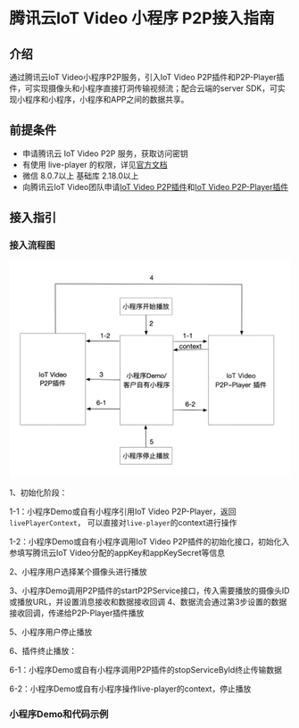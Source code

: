 # 腾讯云IoT Video 小程序 P2P接入指南

## 介绍

通过腾讯云IoT Video小程序P2P服务，引入IoT Video P2P插件和P2P-Player插件，可实现摄像头和小程序直接打洞传输视频流；配合云端的server SDK，可实现小程序和小程序，小程序和APP之间的数据共享。

## 前提条件

- 申请腾讯云 IoT Video P2P 服务，获取访问密钥
- 有使用 live-player 的权限，详见[官方文档](https://developers.weixin.qq.com/miniprogram/dev/component/live-player.html)
- 微信 8.0.7以上 基础库 2.18.0以上
- 向腾讯云IoT Video团队申请[IoT Video P2P插件](https://github.com/tencentyun/iot-video-p2p-doc/blob/master/IoT%20Video%20X-P2P%E6%8F%92%E4%BB%B6%E5%BC%80%E5%8F%91%E6%8C%87%E5%8D%97.md)和[IoT Video P2P-Player插件](https://github.com/tencentyun/iot-video-p2p-doc/blob/master/IoT%20Video%20P2P-Player%E6%8F%92%E4%BB%B6%E5%BC%80%E5%8F%91%E6%8C%87%E5%8D%97.md)

## 接入指引

### 接入流程图

![](https://github.com/tencentyun/iot-video-p2p-doc/blob/master/pic/%E5%B0%8F%E7%A8%8B%E5%BA%8FP2P%E6%9E%B6%E6%9E%84%E5%9B%BE.png)

1、初始化阶段：

  1-1：小程序Demo或自有小程序引用IoT Video P2P-Player，返回`livePlayerContext`， 可以直接对`live-player`的context进行操作

  1-2：小程序Demo或自有小程序调用IoT Video P2P插件的初始化接口，初始化入参填写腾讯云IoT Video分配的appKey和appKeySecret等信息

2、小程序用户选择某个摄像头进行播放

3、小程序Demo调用P2P插件的startP2PService接口，传入需要播放的摄像头ID或播放URL，并设置消息接收和数据接收回调
4、数据流会通过第3步设置的数据接收回调，传递给P2P-Player插件播放

5、小程序用户停止播放

6、插件终止播放：

  6-1：小程序Demo或自有小程序调用P2P插件的stopServiceById终止传输数据

  6-2：小程序Demo或自有小程序操作live-player的context，停止播放

### 小程序Demo和代码示例
